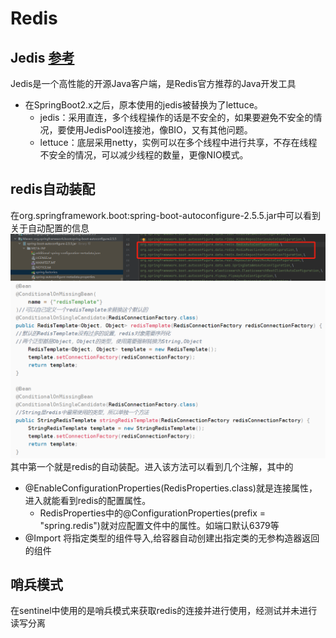 # Redis

## Jedis [参考](https://blog.csdn.net/qq_43178138/article/details/117166057)
Jedis是一个高性能的开源Java客户端，是Redis官方推荐的Java开发工具
* 在SpringBoot2.x之后，原本使用的jedis被替换为了lettuce。
  * jedis：采用直连，多个线程操作的话是不安全的，如果要避免不安全的情况，要使用JedisPool连接池，像BIO，又有其他问题。
  * lettuce：底层采用netty，实例可以在多个线程中进行共享，不存在线程不安全的情况，可以减少线程的数量，更像NIO模式。

## redis自动装配
在org.springframework.boot:spring-boot-autoconfigure-2.5.5.jar中可以看到关于自动配置的信息
![自动装配](img/img.png)
![RedisProperties](img/img_1.png)
其中第一个就是redis的自动装配。进入该方法可以看到几个注解，其中的
* @EnableConfigurationProperties(RedisProperties.class)就是连接属性，进入就能看到redis的配置属性。
  * RedisProperties中的@ConfigurationProperties(prefix = "spring.redis")就对应配置文件中的属性。如端口默认6379等
* @Import  将指定类型的组件导入,给容器自动创建出指定类的无参构造器返回的组件

## 哨兵模式
在sentinel中使用的是哨兵模式来获取redis的连接并进行使用，经测试并未进行读写分离